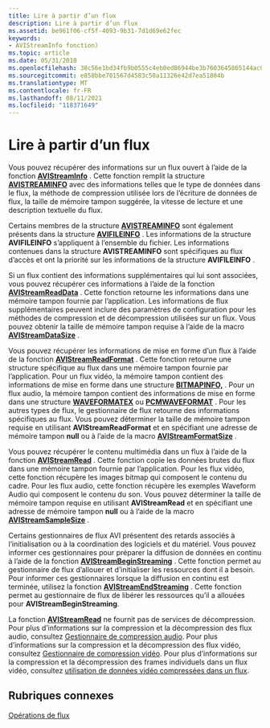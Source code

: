 ```yaml
---
title: Lire à partir d’un flux
description: Lire à partir d’un flux
ms.assetid: be961f06-cf5f-4093-9b31-7d1d69e62fec
keywords:
- AVIStreamInfo fonction)
ms.topic: article
ms.date: 05/31/2018
ms.openlocfilehash: 38c56e1bd34fb9b0555c4eb0ed86944be3b7603645865144ac053604cd515cb8
ms.sourcegitcommit: e858bbe701567d4583c50a11326e42d7ea51804b
ms.translationtype: MT
ms.contentlocale: fr-FR
ms.lasthandoff: 08/11/2021
ms.locfileid: "118371649"
---
```

# <a name="reading-from-a-stream"></a>Lire à partir d’un flux

Vous pouvez récupérer des informations sur un flux ouvert à l’aide de la fonction [**AVIStreamInfo**](/windows/desktop/api/Vfw/nf-vfw-avistreaminfoa) . Cette fonction remplit la structure [**AVISTREAMINFO**](/windows/desktop/api/Vfw/ns-vfw-avistreaminfoa) avec des informations telles que le type de données dans le flux, la méthode de compression utilisée lors de l’écriture de données de flux, la taille de mémoire tampon suggérée, la vitesse de lecture et une description textuelle du flux.

Certains membres de la structure [**AVISTREAMINFO**](/windows/desktop/api/Vfw/ns-vfw-avistreaminfoa) sont également présents dans la structure [**AVIFILEINFO**](/windows/desktop/api/Vfw/ns-vfw-avifileinfoa) . Les informations de la structure **AVIFILEINFO** s’appliquent à l’ensemble du fichier. Les informations contenues dans la structure **AVISTREAMINFO** sont spécifiques au flux d’accès et ont la priorité sur les informations de la structure **AVIFILEINFO** .

Si un flux contient des informations supplémentaires qui lui sont associées, vous pouvez récupérer ces informations à l’aide de la fonction [**AVIStreamReadData**](/windows/desktop/api/Vfw/nf-vfw-avistreamreaddata) . Cette fonction retourne les informations dans une mémoire tampon fournie par l’application. Les informations de flux supplémentaires peuvent inclure des paramètres de configuration pour les méthodes de compression et de décompression utilisées sur un flux. Vous pouvez obtenir la taille de mémoire tampon requise à l’aide de la macro [**AVIStreamDataSize**](/windows/desktop/api/Vfw/nf-vfw-avistreamdatasize) .

Vous pouvez récupérer les informations de mise en forme d’un flux à l’aide de la fonction [**AVIStreamReadFormat**](/windows/desktop/api/Vfw/nf-vfw-avistreamreadformat) . Cette fonction retourne une structure spécifique au flux dans une mémoire tampon fournie par l’application. Pour un flux vidéo, la mémoire tampon contient des informations de mise en forme dans une structure [**BITMAPINFO,**](/windows/win32/api/wingdi/ns-wingdi-bitmapinfo) . Pour un flux audio, la mémoire tampon contient des informations de mise en forme dans une structure [**WAVEFORMATEX**](/windows/win32/api/mmeapi/ns-mmeapi-waveformatex) ou [**PCMWAVEFORMAT**](/windows/win32/api/mmreg/ns-mmreg-pcmwaveformat) . Pour les autres types de flux, le gestionnaire de flux retourne des informations spécifiques au flux. Vous pouvez déterminer la taille de mémoire tampon requise en utilisant **AVIStreamReadFormat** et en spécifiant une adresse de mémoire tampon **null** ou à l’aide de la macro [**AVIStreamFormatSize**](/windows/desktop/api/Vfw/nf-vfw-avistreamformatsize) .

Vous pouvez récupérer le contenu multimédia dans un flux à l’aide de la fonction [**AVIStreamRead**](/windows/desktop/api/Vfw/nf-vfw-avistreamread) . Cette fonction copie les données brutes du flux dans une mémoire tampon fournie par l’application. Pour les flux vidéo, cette fonction récupère les images bitmap qui composent le contenu du cadre. Pour les flux audio, cette fonction récupère les exemples Waveform Audio qui composent le contenu du son. Vous pouvez déterminer la taille de mémoire tampon requise en utilisant **AVIStreamRead** et en spécifiant une adresse de mémoire tampon **null** ou à l’aide de la macro [**AVIStreamSampleSize**](/windows/desktop/api/Vfw/nf-vfw-avistreamsamplesize) .

Certains gestionnaires de flux AVI présentent des retards associés à l’initialisation ou à la coordination des logiciels et du matériel. Vous pouvez informer ces gestionnaires pour préparer la diffusion de données en continu à l’aide de la fonction [**AVIStreamBeginStreaming**](/windows/desktop/api/Vfw/nf-vfw-avistreambeginstreaming) . Cette fonction permet au gestionnaire de flux d’allouer et d’initialiser les ressources dont il a besoin. Pour informer ces gestionnaires lorsque la diffusion en continu est terminée, utilisez la fonction [**AVIStreamEndStreaming**](/windows/desktop/api/Vfw/nf-vfw-avistreamendstreaming) . Cette fonction permet au gestionnaire de flux de libérer les ressources qu’il a allouées pour **AVIStreamBeginStreaming**.

La fonction [**AVIStreamRead**](/windows/desktop/api/Vfw/nf-vfw-avistreamread) ne fournit pas de services de décompression. Pour plus d’informations sur la compression et la décompression des flux audio, consultez [Gestionnaire de compression audio](audio-compression-manager.md). Pour plus d’informations sur la compression et la décompression des flux vidéo, consultez [Gestionnaire de compression vidéo](video-compression-manager.md). Pour plus d’informations sur la compression et la décompression des frames individuels dans un flux vidéo, consultez [utilisation de données vidéo compressées dans un flux](working-with-compressed-video-data-in-a-stream.md).

## <a name="related-topics"></a>Rubriques connexes

<dl> <dt>

[Opérations de flux](stream-operations.md)
</dt> </dl>

 

 